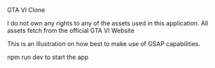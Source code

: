 GTA VI Clone

I do not own any rights to any of the assets used in this application. 
All assets fetch from the official GTA VI Website

This is an illustration on how best to make use of GSAP capabilities. 

npm run dev to start the app 

